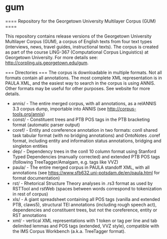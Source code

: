 # gum
==== Repository for the Georgetown University Multilayer Corpus (GUM) ====

This repository contains release versions of the Georgetown University Multilayer Corpus (GUM), a corpus of English texts from four text types (interviews, news, travel guides, instructional texts). The corpus is created as part of the course LING-367 (Computational Corpus Linguistics) at Georgetown University. For more details see: http://corpling.uis.georgetown.edu/gum.

=== Directories ===
The corpus is downloadable in multiple formats. Not all formats contain all annotations. The most complete XML representation is in PAULA XML, and the easiest way to search in the corpus is using ANNIS. Other formats may be useful for other purposes. See website for more details.

  * annis/ - The entire merged corpus, with all annotations, as a relANNIS 3.3 corpus dump, importable into ANNIS (see http://corpus-tools.org/annis)
  * const/ - Constituent trees and PTB POS tags in the PTB bracketing format (automatic parser output)
  * coref/ - Entity and coreference annotation in two formats: conll shared task tabular format (with no bridging annotations) and OntoNotes .coref format, including entity and information status annotations, bridging and singleton entities
  * dep/ - Dependency trees in the conll 10 column format using Stanford Typed Dependencies (manually corrected) and extended PTB POS tags (following TreeTagger/Amalgam, e.g. tags like VVZ)
  * paula/ - The entire merged corpus in PAULA standoff XML, with all annotations (see https://www.sfb632.uni-potsdam.de/en/paula.html for format documentation) 
  * rst/ - Rhetorical Structure Theory analyses in .rs3 format as used by RSTTool and rstWeb (spaces between words correspond to tokenization in rest of corpus)
  * xls/ - A giant spreadsheet containing all POS tags (vanilla and extended PTB, claws5), structural TEI annotations (including rough speech act), dependencies and constituent trees, but not the coreference, entity or RST annotations
  * xml/ - vertical XML representations with 1 token or tag per line and tab delimited lemmas and POS tags (extended, VVZ style), compatible with the IMS Corpus Workbench (a.k.a. TreeTagger format).